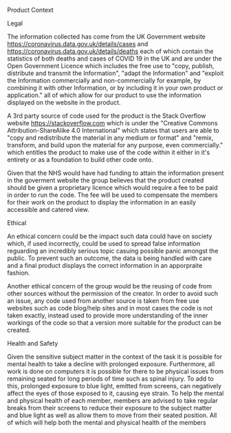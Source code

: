 Product Context


Legal

The information collected has come from the UK Government website https://coronavirus.data.gov.uk/details/cases and https://coronavirus.data.gov.uk/details/deaths each of which contain the statistics of both deaths and cases of COVID 19 in the UK and are under the Open Government Licence which includes the free use to "copy, publish, distribute and transmit the Information", "adapt the Information" and "exploit the Information commercially and non-commercially for example, by combining it with other Information, or by including it in your own product or application." all of which allow for our product to use the information displayed on the website in the product.

A 3rd party source of code used for the product is the Stack Overflow website https://stackoverflow.com which is under the "Creative Commons Attribution-ShareAlike 4.0 International" which states that users are able to "copy and redistribute the material in any medium or format" and "remix, transform, and build upon the material for any purpose, even commercially." which entitles the product to make use of the code within it either in it's entirety or as a foundation to build other code onto.

Given that the NHS would have had funding to attain the information present in the goverment website the group believes that the product created should be given a proprietary licence which would require a fee to be paid in order to run the code.
The fee will be used to compensate the members for their work on the product to display the information in an easily accessible and catered view.


Ethical

An ethical concern could be the impact such data could have on society which, if used incorrectly, could be used to spread false information reguarding an incredibly serious topic casuing possible panic amongst the public.
To prevent such an outcome, the data is being handled with care and a final product displays the correct information in an apporpraite fashion.

Another ethical concern of the group would be the reusing of code from other sources without the permission of the creator.
In order to avoid such an issue, any code used from another source is taken from free use websites such as code blog/help sites and in most cases the code is not taken exactly, instead used to provide more understanding of the inner workings of the code so that a version more suitable for the product can be created.


Health and Safety

Given the sensitive subject matter in the context of the task it is possible for mental health to take a decline with prolonged exposure.
Furthermore, all work is done on computers it is possible for there to be physical issues from remaining seated for long periods of time such as spinal injury.
To add to this, prolonged exposure to blue light, emitted from screens, can negatively affect the eyes of those exposed to it, causing eye strain.
To help the mental and physical health of each member, members are advised to take regular breaks from their screens to reduce their exposure to the subject matter and blue light as well as allow them to move from their seated position. All of which will help both the mental and physical health of the members 

